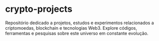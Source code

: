 # crypto-projects
Repositório dedicado a projetos, estudos e experimentos relacionados a criptomoedas, blockchain e tecnologias Web3. Explore códigos, ferramentas e pesquisas sobre este universo em constante evolução.
